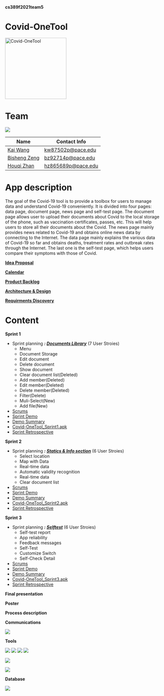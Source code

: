 **cs389f2021team5**


# Covid-OneTool

<img src="https://i.ibb.co/cXS848q/Covid-One-Tool-icon.jpg" width="200" height="200" alt="Covid-OneTool"/><br/>

# Team

[![](https://www.linkpicture.com/q/team5_1.png)](https://github.com/paceuniversity/cs389f2021team5)

| Name                                      | Contact Info      |
| ----------------------------------------- | ----------------- |
| [Kai Wang](https://github.com/CarviS0302)     | kw87502p@pace.edu |
| [Bisheng Zeng](https://github.com/Besen-Zeng)       | bz92714p@pace.edu |
| [Houqi Zhan](https://github.com/HouqiZhan) | hz865689p@pace.edu |


# App description
The goal of the Covid-19 tool is to provide a toolbox for users to manage data and understand Covid-19 conveniently. It is divided into four pages: data page, document page, news page and self-test page. The document page allows user to upload their documents about Covid to the local storage of the phone, such as vaccination certificates, passes, etc. This will help users to store all their documents about the Covid. The news page mainly provides news related to Covid-19 and obtains online news data by connecting to the Internet. The data page mainly explains the various data of Covid-19 so far and obtains deaths, treatment rates and outbreak rates through the Internet. The last one is the self-test page, which helps users compare their symptoms with those of Covid.

**[Idea Proposal](https://docs.google.com/document/d/10HzmWiZ-ZYNHuIuPu6Zc_sZbIoZLwivT6GTfsrmtq9M/edit)**

**[Calendar](https://calendar.google.com/calendar/u/0/r?cid=aXZoMmU3NjhzMjRkdGlxZWYwcXZvbzhxcjBAZ3JvdXAuY2FsZW5kYXIuZ29vZ2xlLmNvbQ)**

**[Product Backlog](https://docs.google.com/spreadsheets/d/1RePMRRWv7yBRKYANbVbAyTcsCUguQooIgWcC0NjKyNI/edit#gid=8)**

**[Architecture & Design](https://docs.google.com/document/d/1LkolHQe2s3tgM076YDKm34zMqBLKcNG2PJ8_w9CIGQ8/edit)**

**[Requirments Discovery](https://docs.google.com/document/d/1LkolHQe2s3tgM076YDKm34zMqBLKcNG2PJ8_w9CIGQ8/edit)**





# Content

**Sprint 1**

* Sprint planning _**: [Documents Library](https://docs.google.com/spreadsheets/d/1RePMRRWv7yBRKYANbVbAyTcsCUguQooIgWcC0NjKyNI/edit#gid=1782717252)**_
(7 User Stroies)
  - Menu
  - Document Storage
  - Edit document
  - Delete document
  - Show document
  - Clear document list(Deleted)
  - Add member(Deleted)
  - Edit member(Deleted)
  - Delete member(Deleted)
  - Filter(Delete)
  - Muli-Select(New)
  - Add file(New)
* [Scrums](https://docs.google.com/document/d/1XysocCuq3QqqIsNdhdg-6yMqM7jf-PUR_xQvrPCZqzM/edit?usp=sharing) 
* [Sprint Demo](https://youtu.be/WkR-Vl1aPgE)
* [Demo Summary](https://docs.google.com/document/d/1m1IFAnAkUjCBVs2ZXXIaFMsEFV1n77WogcojIa9rzzQ/edit?usp=sharing)
* [Covid-OneTool_Sprint1.apk](https://drive.google.com/file/d/1WSw80jwXFgJx1njYXW21DdE5CPpm90Rx/view?usp=sharing)
* [Sprint Retrospective](https://docs.google.com/document/d/1wZtkJAjd6SJv8jj8dWBOp739AGGKLfOIEgKcv-JDtiE/edit?usp=sharing)

**Sprint 2**

* Sprint planning _**: [Statics & Info section](https://docs.google.com/spreadsheets/d/1RePMRRWv7yBRKYANbVbAyTcsCUguQooIgWcC0NjKyNI/edit#gid=1052653201)**_
(6 User Stroies)
  - Select location
  - Map with Data
  - Real-time data
  - Automatic validity recognition
  - Real-time data
  - Clear document list
* [Scrums](https://docs.google.com/document/d/16NhVOoML0KmHQNZjHZLYrAaQzszCzOqU0ItQi2hzC4M/edit?usp=sharing) 
* [Sprint Demo](https://youtu.be/WkR-Vl1aPgE)
* [Demo Summary](https://docs.google.com/document/d/1x2-iMUvIptzIlhAH_zRwLADzpctb_PpOju5ySHgOFj0/edit)
* [Covid-OneTool_Sprint2.apk](https://drive.google.com/file/d/1WSw80jwXFgJx1njYXW21DdE5CPpm90Rx/view?usp=sharing)
* [Sprint Retrospective](https://docs.google.com/document/d/1OuI2U70hMZ7IMTa5eqX4RxxdiDvFV5PcvDD682LGr5s/edit?usp=sharing)

**Sprint 3** 

* Sprint planning _**: [Selftest](https://docs.google.com/spreadsheets/d/1RePMRRWv7yBRKYANbVbAyTcsCUguQooIgWcC0NjKyNI/edit#gid=1023325099)**_
(6 User Stroies)
  - Self-test report
  - App reliability
  - Feedback messages
  - Self-Test
  - Customize Switch
  - Self-Check Detail
* [Scrums](https://docs.google.com/document/d/1k2nPp-GZE0DnvUGXqKTb0yut0FLUSlRC88N03y2Qv_Q/edit?usp=sharing) 
* [Sprint Demo](---)
* [Demo Summary](https://docs.google.com/document/d/1uk5CRtrst1Kllz-9Ta2mtNfrtk5Nk7mFQ8u1FxbkpEU/edit?usp=sharing)
* [Covid-OneTool_Sprint3.apk](https://drive.google.com/file/d/1UT_UylZRqqWhW_nsfVEcbT07nXkoeOZL/view?usp=sharing)
* [Sprint Retrospective](https://docs.google.com/document/d/1pgMWu5IKKn8weSYn0LKbLI9GElR7c06QAOgLSXcGjIQ/edit?usp=sharing)


**Final presentation**

**Poster**

**Process description**

**Communications**

 [![](https://i.imgur.com/md5VyLX.png)](https://discord.com/)

**Tools**

 [![](https://i.imgur.com/sUs2pG4.png)](https://github.com/) [![](https://i.imgur.com/DMpHchR.png)](https://developer.android.com/studio) [![](https://i.imgur.com/1jS4ZyR.png)](https://www.google.com/drive/) [![](https://i.imgur.com/UFflCJs.png)](https://www.adobe.com/products/photoshop.html)

[![](https://mapopen-website-wiki.cdn.bcebos.com/LOGO/lbsyunlogo_0724.png)](https://lbsyun.baidu.com/index.php?title=%E9%A6%96%E9%A1%B5) 

[![](https://i.ibb.co/rdSKhWz/Google-maps-platform-1200x675.png)](https://developers.google.com/maps) 

**Database**
 
 [![](https://github.com/guolindev/LitePal/blob/master/sample/src/main/logo/mini_logo.png?raw=true)](https://github.com/guolindev/LitePal) 
